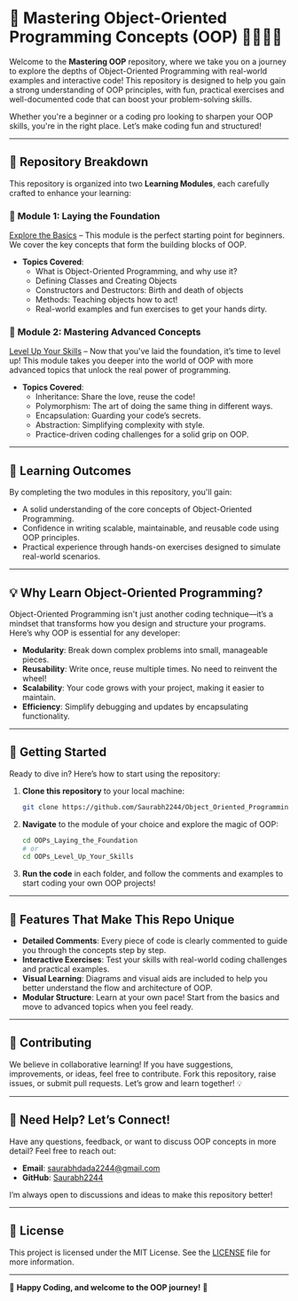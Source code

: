 
# 🚀 Mastering Object-Oriented Programming Concepts (OOP) 🧑‍💻👩‍💻

Welcome to the **Mastering OOP** repository, where we take you on a journey to explore the depths of Object-Oriented Programming with real-world examples and interactive code! This repository is designed to help you gain a strong understanding of OOP principles, with fun, practical exercises and well-documented code that can boost your problem-solving skills.

Whether you're a beginner or a coding pro looking to sharpen your OOP skills, you're in the right place. Let’s make coding fun and structured!

---

## 📂 Repository Breakdown

This repository is organized into two **Learning Modules**, each carefully crafted to enhance your learning:

### 🔹 **Module 1: Laying the Foundation**
[Explore the Basics](https://github.com/Saurabh2244/Object_Oriented_Programming/tree/main/OOPs/OOPs_Day%201) – This module is the perfect starting point for beginners. We cover the key concepts that form the building blocks of OOP.

- **Topics Covered**:
  - What is Object-Oriented Programming, and why use it?
  - Defining Classes and Creating Objects
  - Constructors and Destructors: Birth and death of objects
  - Methods: Teaching objects how to act!
  - Real-world examples and fun exercises to get your hands dirty.

### 🔸 **Module 2: Mastering Advanced Concepts**
[Level Up Your Skills](https://github.com/Saurabh2244/Object_Oriented_Programming/tree/main/OOPs/OOPs_Day2) – Now that you've laid the foundation, it’s time to level up! This module takes you deeper into the world of OOP with more advanced topics that unlock the real power of programming.

- **Topics Covered**:
  - Inheritance: Share the love, reuse the code!
  - Polymorphism: The art of doing the same thing in different ways.
  - Encapsulation: Guarding your code’s secrets.
  - Abstraction: Simplifying complexity with style.
  - Practice-driven coding challenges for a solid grip on OOP.

---

## 🎯 Learning Outcomes

By completing the two modules in this repository, you'll gain:

- A solid understanding of the core concepts of Object-Oriented Programming.
- Confidence in writing scalable, maintainable, and reusable code using OOP principles.
- Practical experience through hands-on exercises designed to simulate real-world scenarios.

---

## 💡 Why Learn Object-Oriented Programming?

Object-Oriented Programming isn't just another coding technique—it’s a mindset that transforms how you design and structure your programs. Here’s why OOP is essential for any developer:

- **Modularity**: Break down complex problems into small, manageable pieces.
- **Reusability**: Write once, reuse multiple times. No need to reinvent the wheel!
- **Scalability**: Your code grows with your project, making it easier to maintain.
- **Efficiency**: Simplify debugging and updates by encapsulating functionality.

---

## 🚀 Getting Started

Ready to dive in? Here’s how to start using the repository:

1. **Clone this repository** to your local machine:

   ```bash
   git clone https://github.com/Saurabh2244/Object_Oriented_Programming.git
   ```

2. **Navigate** to the module of your choice and explore the magic of OOP:

   ```bash
   cd OOPs_Laying_the_Foundation
   # or
   cd OOPs_Level_Up_Your_Skills
   ```

3. **Run the code** in each folder, and follow the comments and examples to start coding your own OOP projects!

---

## 🌟 Features That Make This Repo Unique

- **Detailed Comments**: Every piece of code is clearly commented to guide you through the concepts step by step.
- **Interactive Exercises**: Test your skills with real-world coding challenges and practical examples.
- **Visual Learning**: Diagrams and visual aids are included to help you better understand the flow and architecture of OOP.
- **Modular Structure**: Learn at your own pace! Start from the basics and move to advanced topics when you feel ready.

---

## 🤝 Contributing

We believe in collaborative learning! If you have suggestions, improvements, or ideas, feel free to contribute. Fork this repository, raise issues, or submit pull requests. Let’s grow and learn together! 💡

---

## 💬 Need Help? Let’s Connect!

Have any questions, feedback, or want to discuss OOP concepts in more detail? Feel free to reach out:

- **Email**: saurabhdada2244@gmail.com
- **GitHub**: [Saurabh2244](https://github.com/Saurabh2244)

I’m always open to discussions and ideas to make this repository better!

---

## 📜 License

This project is licensed under the MIT License. See the [LICENSE](LICENSE) file for more information.

---

🎉 **Happy Coding, and welcome to the OOP journey!** 🎉

